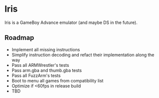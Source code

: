 # Iris

Iris is a GameBoy Advance emulator (and maybe DS in the future).

## Roadmap

- Implement all missing instructions
- Simplify instruction decoding and refact their implementation along the way
- Pass all ARMWrestler's tests
- Pass arm.gba and thumb.gba tests
- Pass all FuzzArm's tests
- Boot to menu all games from compatibility list
- Optimize if <60fps in release build
- TBD
